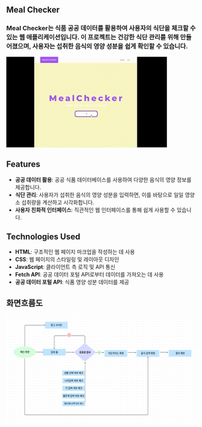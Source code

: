 ## Meal Checker

### Meal Checker는 식품 공공 데이터를 활용하여 사용자의 식단을 체크할 수 있는 웹 애플리케이션입니다. 이 프로젝트는 건강한 식단 관리를 위해 만들어졌으며, 사용자는 섭취한 음식의 영양 성분을 쉽게 확인할 수 있습니다.

![Demonstration](./mealchecker.gif)

## Features

- **공공 데이터 활용**: 공공 식품 데이터베이스를 사용하여 다양한 음식의 영양 정보를 제공합니다.
- **식단 관리**: 사용자가 섭취한 음식의 영양 성분을 입력하면, 이를 바탕으로 일일 영양소 섭취량을 계산하고 시각화합니다.
- **사용자 친화적 인터페이스**: 직관적인 웹 인터페이스를 통해 쉽게 사용할 수 있습니다.

## Technologies Used

- **HTML**: 구조적인 웹 페이지 마크업을 작성하는 데 사용
- **CSS**: 웹 페이지의 스타일링 및 레이아웃 디자인
- **JavaScript**: 클라이언트 측 로직 및 API 통신
- **Fetch API**: 공공 데이터 포털 API로부터 데이터를 가져오는 데 사용
- **공공 데이터 포털 API**: 식품 영양 성분 데이터를 제공

## 화면흐름도
![Demonstration](./mealchecker_flowchart.png)

